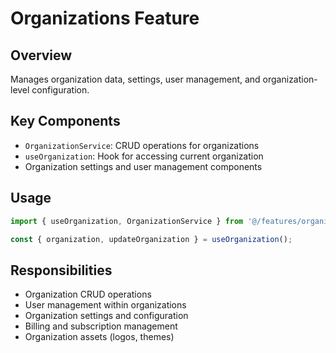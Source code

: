 
# Organizations Feature

## Overview
Manages organization data, settings, user management, and organization-level configuration.

## Key Components
- `OrganizationService`: CRUD operations for organizations
- `useOrganization`: Hook for accessing current organization
- Organization settings and user management components

## Usage
```typescript
import { useOrganization, OrganizationService } from '@/features/organizations';

const { organization, updateOrganization } = useOrganization();
```

## Responsibilities
- Organization CRUD operations
- User management within organizations
- Organization settings and configuration
- Billing and subscription management
- Organization assets (logos, themes)
